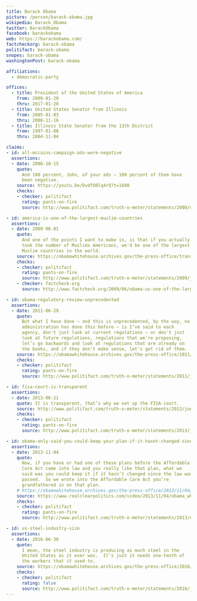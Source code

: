 ```yaml
---
title: Barack Obama
picture: /person/barack-obama.jpg
wikipedia: Barack_Obama
twitter: BarackObama
facebook: barackobama
web: https://barackobama.com/
factcheckorg: barack-obama
politifact: barack-obama
snopes: barack-obama
washingtonPost: barack-obama

affiliations:
  - democratic-party

offices:
  - title: President of the United States of America
    from: 2009-01-20
    thru: 2017-01-20
  - title: United States Senator from Illinois
    from: 2005-01-03
    thru: 2008-11-16
  - title: Illinois State Senator from the 13th District
    from: 1997-01-08
    thru: 2004-11-04

claims:
- id: all-mccains-campaign-ads-were-negative
  assertions:
  - date: 2008-10-15
    quote:
      And 100 percent, John, of your ads — 100 percent of them have
      been negative.
    source: https://youtu.be/DvdfO0lq4rQ?t=1608
    checks:
    - checker: politifact
      rating: pants-on-fire
      source: http://www.politifact.com/truth-o-meter/statements/2008/dec/03/barack-obama/no-mccains-ads-havent-all-been-negative/

- id: america-is-one-of-the-largest-muslim-countries
  assertions:
  - date: 2009-06-01
    quote:
      And one of the points I want to make is, is that if you actually
      took the number of Muslims Americans, we'd be one of the largest
      Muslim countries in the world.
    source: https://obamawhitehouse.archives.gov/the-press-office/transcript-interview-president-laura-haim-canal-plus-6-1-09
    checks:
    - checker: politifact
      rating: pants-on-fire
      source: http://www.politifact.com/truth-o-meter/statements/2009/jun/04/barack-obama/obama-claims-america-one-largest-muslim-countries/
    - checker: factcheck-org
      source: http://www.factcheck.org/2009/06/obama-us-one-of-the-largest-muslim-countries-not/

- id: obama-regulatory-review-unprecedented
  assertions:
  - date: 2011-06-29
    quote:
      But what I have done — and this is unprecedented, by the way, no
      administration has done this before — is I’ve said to each
      agency, don't just look at current regulations — or don't just
      look at future regulations, regulations that we’re proposing,
      let’s go backwards and look at regulations that are already on
      the books, and if they don't make sense, let’s get rid of them.
    source: https://obamawhitehouse.archives.gov/the-press-office/2011/06/29/press-conference-president
    checks:
    - checker: politifact
      rating: pants-on-fire
      source: http://www.politifact.com/truth-o-meter/statements/2011/jun/29/barack-obama/obama-claims-his-regulatory-review-unprecedented/

- id: fisa-court-is-transparent
  assertions:
  - date: 2013-06-21
    quote: It is transparent, that’s why we set up the FISA court.
    source: http://www.politifact.com/truth-o-meter/statements/2013/jun/21/barack-obama/barack-obama-says-foreign-intelligence-surveillanc/
    checks:
    - checker: politifact
      rating: pants-on-fire
      source: http://www.politifact.com/truth-o-meter/statements/2013/jun/21/barack-obama/barack-obama-says-foreign-intelligence-surveillanc/

- id: obama-only-said-you-could-keep-your-plan-if-it-hasnt-changed-since-aca-passed
  assertions:
  - date: 2013-11-04
    quote:
      Now, if you have or had one of these plans before the Affordable
      Care Act came into law and you really like that plan, what we
      said was you could keep it if it hasn’t changed since the law was
      passed.  So we wrote into the Affordable Care Act you’re
      grandfathered in on that plan.
    # https://obamawhitehouse.archives.gov/the-press-office/2013/11/04/remarks-president-aca-coalition-partners-and-supporters
    source: https://www.realclearpolitics.com/video/2013/11/04/obama_what_we_said_was_you_can_keep_it_if_it_hasnt_changed_since_the_law_passed.html
    checks:
    - checker: politifact
      rating: pants-on-fire
      source: http://www.politifact.com/truth-o-meter/statements/2013/nov/06/barack-obama/barack-obama-says-what-hed-said-was-you-could-keep/

- id: us-steel-industry-size
  assertions:
  - date: 2016-06-30
    quote:
      I mean, the steel industry is producing as much steel in the
      United States as it ever was.  It’s just it needs one-tenth of
      the workers that it used to.
    source: https://obamawhitehouse.archives.gov/the-press-office/2016/06/30/remarks-president-obama-prime-minister-trudeau-canada-and-president-pe%C3%B1a
    checks:
    - checker: politifact
      rating: false
      source: http://www.politifact.com/truth-o-meter/statements/2016/jul/05/barack-obama/barack-obama-wrong-about-size-us-steel-production-/
---
```


